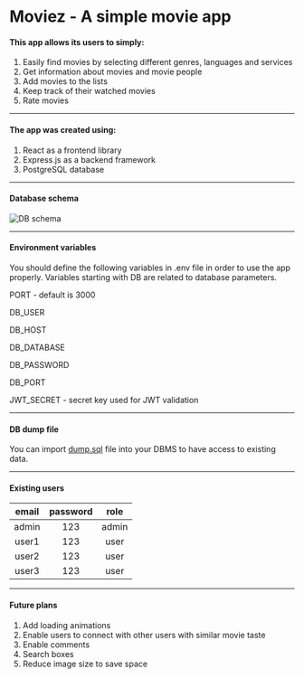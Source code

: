 # Moviez - A simple movie app
#### This app allows its users to simply:
1. Easily find movies by selecting different genres, languages and services
2. Get information about movies and movie people
3. Add movies to the lists
4. Keep track of their watched movies
5. Rate movies
___
#### The app was created using:
1. React as a frontend library
2. Express.js as a backend framework
3. PostgreSQL database
___
#### Database schema
![DB schema](https://github.com/mato-m/movie-app/assets/64593617/5f36e8eb-98b3-4143-84e1-3ce59b3910a4)
___
#### Environment variables
You should define the following variables in .env file
in order to use the app properly. Variables starting with
DB are related to database parameters.

PORT - default is 3000

DB_USER

DB_HOST

DB_DATABASE

DB_PASSWORD

DB_PORT

JWT_SECRET - secret key used for JWT validation
___
#### DB dump file
You can import [dump.sql](https://github.com/mato-m/movie-app/blob/main/dump.sql) file into your DBMS
to have access to existing data.
___
#### Existing users
|email | password  | role |
| :---:   | :---: | :---: |
| admin  | 123  | admin |
|  user1 |   123|  user |
| user2  | 123  | user |
|  user3 |   123|  user |
___
#### Future plans
1. Add loading animations
2. Enable users to connect with other users with similar movie taste
3. Enable comments
4. Search boxes
5. Reduce image size to save space
